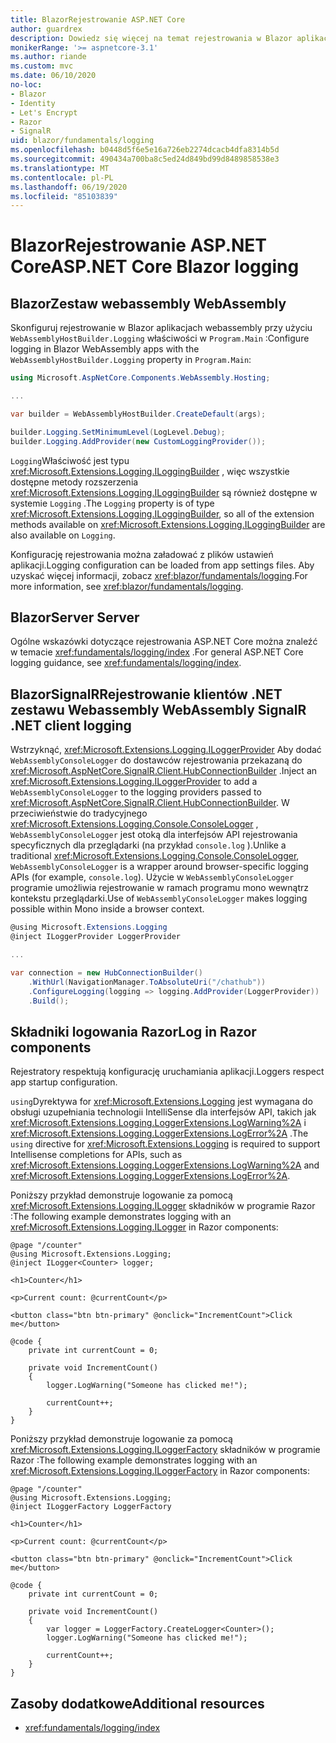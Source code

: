 ```yaml
---
title: BlazorRejestrowanie ASP.NET Core
author: guardrex
description: Dowiedz się więcej na temat rejestrowania w Blazor aplikacjach, w tym konfiguracji poziomu dziennika oraz pisania komunikatów dziennika ze Razor składników.
monikerRange: '>= aspnetcore-3.1'
ms.author: riande
ms.custom: mvc
ms.date: 06/10/2020
no-loc:
- Blazor
- Identity
- Let's Encrypt
- Razor
- SignalR
uid: blazor/fundamentals/logging
ms.openlocfilehash: b0448d5f6e5e16a726eb2274dcacb4dfa8314b5d
ms.sourcegitcommit: 490434a700ba8c5ed24d849bd99d8489858538e3
ms.translationtype: MT
ms.contentlocale: pl-PL
ms.lasthandoff: 06/19/2020
ms.locfileid: "85103839"
---
```

# <a name="aspnet-core-blazor-logging"></a><span data-ttu-id="f0446-103">BlazorRejestrowanie ASP.NET Core</span><span class="sxs-lookup"><span data-stu-id="f0446-103">ASP.NET Core Blazor logging</span></span>

## <a name="blazor-webassembly"></a>Blazor<span data-ttu-id="f0446-104">Zestaw webassembly</span><span class="sxs-lookup"><span data-stu-id="f0446-104"> WebAssembly</span></span>

<span data-ttu-id="f0446-105">Skonfiguruj rejestrowanie w Blazor aplikacjach webassembly przy użyciu `WebAssemblyHostBuilder.Logging` właściwości w `Program.Main` :</span><span class="sxs-lookup"><span data-stu-id="f0446-105">Configure logging in Blazor WebAssembly apps with the `WebAssemblyHostBuilder.Logging` property in `Program.Main`:</span></span>

```csharp
using Microsoft.AspNetCore.Components.WebAssembly.Hosting;

...

var builder = WebAssemblyHostBuilder.CreateDefault(args);

builder.Logging.SetMinimumLevel(LogLevel.Debug);
builder.Logging.AddProvider(new CustomLoggingProvider());
```

<span data-ttu-id="f0446-106">`Logging`Właściwość jest typu <xref:Microsoft.Extensions.Logging.ILoggingBuilder> , więc wszystkie dostępne metody rozszerzenia <xref:Microsoft.Extensions.Logging.ILoggingBuilder> są również dostępne w systemie `Logging` .</span><span class="sxs-lookup"><span data-stu-id="f0446-106">The `Logging` property is of type <xref:Microsoft.Extensions.Logging.ILoggingBuilder>, so all of the extension methods available on <xref:Microsoft.Extensions.Logging.ILoggingBuilder> are also available on `Logging`.</span></span>

<span data-ttu-id="f0446-107">Konfigurację rejestrowania można załadować z plików ustawień aplikacji.</span><span class="sxs-lookup"><span data-stu-id="f0446-107">Logging configuration can be loaded from app settings files.</span></span> <span data-ttu-id="f0446-108">Aby uzyskać więcej informacji, zobacz <xref:blazor/fundamentals/logging>.</span><span class="sxs-lookup"><span data-stu-id="f0446-108">For more information, see <xref:blazor/fundamentals/logging>.</span></span>

## <a name="blazor-server"></a>Blazor<span data-ttu-id="f0446-109">Server</span><span class="sxs-lookup"><span data-stu-id="f0446-109"> Server</span></span>

<span data-ttu-id="f0446-110">Ogólne wskazówki dotyczące rejestrowania ASP.NET Core można znaleźć w temacie <xref:fundamentals/logging/index> .</span><span class="sxs-lookup"><span data-stu-id="f0446-110">For general ASP.NET Core logging guidance, see <xref:fundamentals/logging/index>.</span></span>

## <a name="blazor-webassembly-signalr-net-client-logging"></a>Blazor<span data-ttu-id="f0446-111">SignalRRejestrowanie klientów .NET zestawu Webassembly</span><span class="sxs-lookup"><span data-stu-id="f0446-111"> WebAssembly SignalR .NET client logging</span></span>

<span data-ttu-id="f0446-112">Wstrzyknąć, <xref:Microsoft.Extensions.Logging.ILoggerProvider> Aby dodać `WebAssemblyConsoleLogger` do dostawców rejestrowania przekazaną do <xref:Microsoft.AspNetCore.SignalR.Client.HubConnectionBuilder> .</span><span class="sxs-lookup"><span data-stu-id="f0446-112">Inject an <xref:Microsoft.Extensions.Logging.ILoggerProvider> to add a `WebAssemblyConsoleLogger` to the logging providers passed to <xref:Microsoft.AspNetCore.SignalR.Client.HubConnectionBuilder>.</span></span> <span data-ttu-id="f0446-113">W przeciwieństwie do tradycyjnego <xref:Microsoft.Extensions.Logging.Console.ConsoleLogger> , `WebAssemblyConsoleLogger` jest otoką dla interfejsów API rejestrowania specyficznych dla przeglądarki (na przykład `console.log` ).</span><span class="sxs-lookup"><span data-stu-id="f0446-113">Unlike a traditional <xref:Microsoft.Extensions.Logging.Console.ConsoleLogger>, `WebAssemblyConsoleLogger` is a wrapper around browser-specific logging APIs (for example, `console.log`).</span></span> <span data-ttu-id="f0446-114">Użycie w `WebAssemblyConsoleLogger` programie umożliwia rejestrowanie w ramach programu mono wewnątrz kontekstu przeglądarki.</span><span class="sxs-lookup"><span data-stu-id="f0446-114">Use of `WebAssemblyConsoleLogger` makes logging possible within Mono inside a browser context.</span></span>

```csharp
@using Microsoft.Extensions.Logging
@inject ILoggerProvider LoggerProvider

...

var connection = new HubConnectionBuilder()
    .WithUrl(NavigationManager.ToAbsoluteUri("/chathub"))
    .ConfigureLogging(logging => logging.AddProvider(LoggerProvider))
    .Build();
```

## <a name="log-in-razor-components"></a><span data-ttu-id="f0446-115">Składniki logowania Razor</span><span class="sxs-lookup"><span data-stu-id="f0446-115">Log in Razor components</span></span>

<span data-ttu-id="f0446-116">Rejestratory respektują konfigurację uruchamiania aplikacji.</span><span class="sxs-lookup"><span data-stu-id="f0446-116">Loggers respect app startup configuration.</span></span>

<span data-ttu-id="f0446-117">`using`Dyrektywa for <xref:Microsoft.Extensions.Logging> jest wymagana do obsługi uzupełniania technologii IntelliSense dla interfejsów API, takich jak <xref:Microsoft.Extensions.Logging.LoggerExtensions.LogWarning%2A> i <xref:Microsoft.Extensions.Logging.LoggerExtensions.LogError%2A> .</span><span class="sxs-lookup"><span data-stu-id="f0446-117">The `using` directive for <xref:Microsoft.Extensions.Logging> is required to support Intellisense completions for APIs, such as <xref:Microsoft.Extensions.Logging.LoggerExtensions.LogWarning%2A> and <xref:Microsoft.Extensions.Logging.LoggerExtensions.LogError%2A>.</span></span>

<span data-ttu-id="f0446-118">Poniższy przykład demonstruje logowanie za pomocą <xref:Microsoft.Extensions.Logging.ILogger> składników w programie Razor :</span><span class="sxs-lookup"><span data-stu-id="f0446-118">The following example demonstrates logging with an <xref:Microsoft.Extensions.Logging.ILogger> in Razor components:</span></span>

```razor
@page "/counter"
@using Microsoft.Extensions.Logging;
@inject ILogger<Counter> logger;

<h1>Counter</h1>

<p>Current count: @currentCount</p>

<button class="btn btn-primary" @onclick="IncrementCount">Click me</button>

@code {
    private int currentCount = 0;

    private void IncrementCount()
    {
        logger.LogWarning("Someone has clicked me!");

        currentCount++;
    }
}
```

<span data-ttu-id="f0446-119">Poniższy przykład demonstruje logowanie za pomocą <xref:Microsoft.Extensions.Logging.ILoggerFactory> składników w programie Razor :</span><span class="sxs-lookup"><span data-stu-id="f0446-119">The following example demonstrates logging with an <xref:Microsoft.Extensions.Logging.ILoggerFactory> in Razor components:</span></span>

```razor
@page "/counter"
@using Microsoft.Extensions.Logging;
@inject ILoggerFactory LoggerFactory

<h1>Counter</h1>

<p>Current count: @currentCount</p>

<button class="btn btn-primary" @onclick="IncrementCount">Click me</button>

@code {
    private int currentCount = 0;

    private void IncrementCount()
    {
        var logger = LoggerFactory.CreateLogger<Counter>();
        logger.LogWarning("Someone has clicked me!");

        currentCount++;
    }
}
```

## <a name="additional-resources"></a><span data-ttu-id="f0446-120">Zasoby dodatkowe</span><span class="sxs-lookup"><span data-stu-id="f0446-120">Additional resources</span></span>

* <xref:fundamentals/logging/index>
